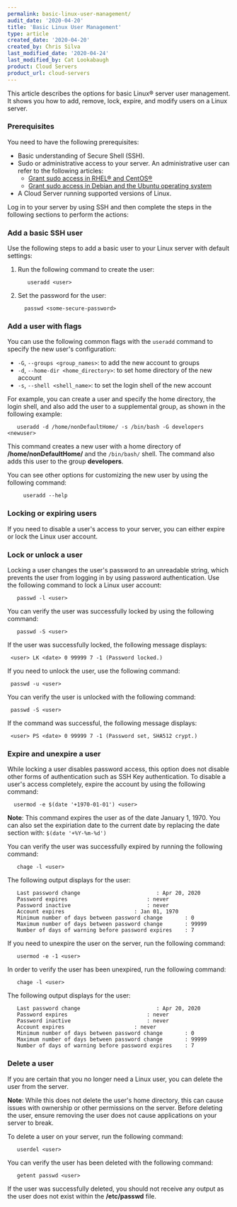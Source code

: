 ```yaml
---
permalink: basic-linux-user-management/
audit_date: '2020-04-20'
title: 'Basic Linux User Management'
type: article
created_date: '2020-04-20'
created_by: Chris Silva
last_modified_date: '2020-04-24'
last_modified_by: Cat Lookabaugh
product: Cloud Servers
product_url: cloud-servers
---
```

This article describes the options for basic Linux&reg; server user management. It shows you how to
add, remove, lock, expire, and modify users on a Linux server. 

### Prerequisites

You need to have the following prerequisites:

- Basic understanding of Secure Shell (SSH).
- Sudo or administrative access to your server. An administrative user can refer to the following articles:
  - [Grant sudo access in RHEL&reg; and CentOS&reg;](/support/how-to/grant-sudo-access-in-rhel-and-centos/) 
  - [Grant sudo access in Debian and the Ubuntu operating system](/support/how-to/grant-sudo-access-in-debian-and-the-ubuntu-operating-system/)
- A Cloud Server running supported versions of Linux.

Log in to your server by using SSH and then complete the steps in the following sections to
perform the actions:

### Add a basic SSH user

Use the following steps to add a basic user to your Linux server with default settings:

1. Run the following command to create the user:

          useradd <user>

2. Set the password for the user:

         passwd <some-secure-password>

### Add a user with flags

You can use the following common flags with the `useradd` command to specify the new user's configuration:

- `-G`, `--groups <group_names>`: to add the new account to groups
- `-d`, `--home-dir <home_directory>`: to set home directory of the new account
- `-s`, `--shell <shell_name>`: to set the login shell of the new account

For example, you can create a user and specify the home directory, the login shell, and also add the
user to a supplemental group, as shown in the following example: 

       useradd -d /home/nonDefaultHome/ -s /bin/bash -G developers <newuser> 

This command creates a new user with a home directory of **/home/nonDefaultHome/** and the `/bin/bash/`
shell. The command also adds this user to the group **developers**. 

You can see other options for customizing the new user by using the following command:

         useradd --help
       
### Locking or expiring users

If you need to disable a user's access to your server, you can either expire or lock the Linux
user account.  

### Lock or unlock a user

Locking a user changes the user's password to an unreadable string, which prevents the user from 
logging in by using password authentication. Use the following command to lock a Linux user account:

       passwd -l <user>

You can verify the user was successfully locked by using the following command: 

       passwd -S <user>

If the user was successfully locked, the following message displays:

     <user> LK <date> 0 99999 7 -1 (Password locked.)

If you need to unlock the user, use the following command:

     passwd -u <user>

You can verify the user is unlocked with the following command:

     passwd -S <user>

If the command was successful, the following message displays:

     <user> PS <date> 0 99999 7 -1 (Password set, SHA512 crypt.)


### Expire and unexpire a user

While locking a user disables password access, this option does not disable other forms of
authentication such as SSH Key authentication. To disable a user's access completely, expire
the account by using the following command:

      usermod -e $(date '+1970-01-01') <user>

**Note**: This command expires the user as of the date January 1, 1970. You can also set the
expiriation date to the current date by replacing the date section with: `$(date '+%Y-%m-%d')`

You can verify the user was successfully expired by running the following command:

       chage -l <user>

The following output displays for the user:

       Last password change					       : Apr 20, 2020
       Password expires					    	: never
       Password inactive						: never
       Account expires						: Jan 01, 1970
       Minimum number of days between password change		: 0
       Maximum number of days between password change		: 99999
       Number of days of warning before password expires	: 7

If you need to unexpire the user on the server, run the following command:

       usermod -e -1 <user>

In order to verify the user has been unexpired, run the following command:

       chage -l <user>

The following output displays for the user:

       Last password change					       : Apr 20, 2020
       Password expires					    	: never
       Password inactive						: never
       Account expires						: never
       Minimum number of days between password change		: 0
       Maximum number of days between password change		: 99999
       Number of days of warning before password expires	: 7

### Delete a user

If you are certain that you no longer need a Linux user, you can delete the user from the server. 

**Note**: While this does not delete the user's home directory, this can cause issues with ownership
    or other permissions on the server. Before deleting the user, ensure removing the user does not
    cause applications on your server to break. 

To delete a user on your server, run the following command:

       userdel <user>

You can verify the user has been deleted with the following command:

       getent passwd <user>

If the user was successfully deleted, you should not receive any output as the user does not exist
within the **/etc/passwd** file. 
